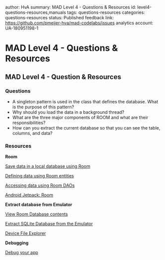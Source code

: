author: HvA
summary: MAD Level 4 - Questions & Resources
id: level4-questions-resources,manuals
tags: questions-resources
categories: questions-resources
status: Published
feedback link: https://github.com/pmeijer-hva/mad-codelabs/issues
analytics account: UA-180951198-1

# MAD Level 4 - Questions & Resources

## MAD Level 4 - Question & Resources

### Questions

- A singleton pattern is used in the class that defines the database. What is the purpose of this pattern?
- Why should you load the data in a background thread?
- What are the three major components of ROOM and what are their responsibilities?
- How can you extract the current database so that you can see the table, columns, and data?


### Resources

**Room**

[Save data in a local database using Room](https://developer.android.com/training/data-storage/room/index.html)

[Defining data using Room entities](https://developer.android.com/training/data-storage/room/defining-data)

[Accessing data using Room DAOs](https://developer.android.com/training/data-storage/room/accessing-data)

[Android Jetpack: Room](https://www.youtube.com/watch?v=SKWh4ckvFPM&feature=youtu.be)


**Extract database from Emulator**

[View Room Database contents](https://stackoverflow.com/questions/44429372/view-contents-of-database-created-with-room-persistence-library)

[Extract SQLite Database from the Emulator](https://www.youtube.com/watch?v=trswX8x-dnI)

[Device File Explorer](https://developer.android.com/studio/debug/device-file-explorer)

**Debugging**

[Debug your app](https://developer.android.com/studio/debug)